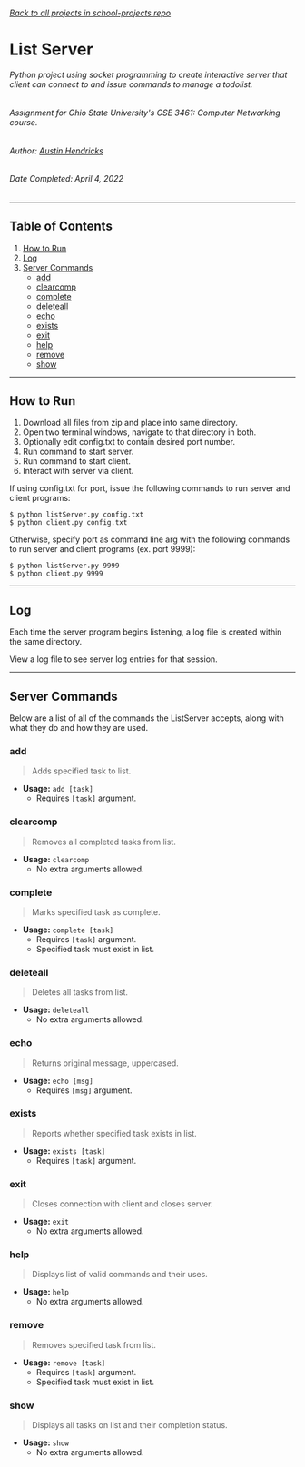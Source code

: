 ###### [Back to all projects in school-projects repo](https://github.com/austin-hendricks/school-projects)

# List Server
###### Python project using socket programming to create interactive server that client can connect to and issue commands to manage a todolist.
###### Assignment for Ohio State University's _CSE 3461: Computer Networking_ course.
###### Author: [Austin Hendricks](https://github.com/austin-hendricks)
###### Date Completed: April 4, 2022

---
## Table of Contents
1. [How to Run](#how-to-run)
2. [Log](#log)
3. [Server Commands](#server-commands)
    - [add](#add)
    - [clearcomp](#clearcomp)
    - [complete](#complete)
    - [deleteall](#deleteall)
    - [echo](#echo)
    - [exists](#exists)
    - [exit](#exit)
    - [help](#help)
    - [remove](#remove)
    - [show](#show)

---
## How to Run
1. Download all files from zip and place into same directory.
2. Open two terminal windows, navigate to that directory in both.
3. Optionally edit config.txt to contain desired port number.
4. Run command to start server.
5. Run command to start client.
6. Interact with server via client.

If using config.txt for port, issue the following commands to run server and client programs:
```
$ python listServer.py config.txt
$ python client.py config.txt
```

Otherwise, specify port as command line arg with the following commands to run server and client programs (ex. port 9999):
```
$ python listServer.py 9999
$ python client.py 9999
```

---
## Log
Each time the server program begins listening, a log file is created within the same directory.

View a log file to see server log entries for that session.

---
## Server Commands
Below are a list of all of the commands the ListServer accepts, along with what they do and how they are used.

### **add**
>Adds specified task to list.
- **Usage:** `add [task]`
    - Requires `[task]` argument.

### **clearcomp**
> Removes all completed tasks from list.
- **Usage:** `clearcomp`
    - No extra arguments allowed.

### **complete**
> Marks specified task as complete.
- **Usage:** `complete [task]`
    - Requires `[task]` argument.
    - Specified task must exist in list.

### **deleteall**
> Deletes all tasks from list.
- **Usage:** `deleteall`
    - No extra arguments allowed.

### **echo**
> Returns original message, uppercased.
- **Usage:** `echo [msg]`
    - Requires `[msg]` argument.

### **exists**
> Reports whether specified task exists in list.
- **Usage:** `exists [task]`
    - Requires `[task]` argument.

### **exit**
> Closes connection with client and closes server.
- **Usage:** `exit`
    - No extra arguments allowed.

### **help**
> Displays list of valid commands and their uses.
- **Usage:** `help`
    - No extra arguments allowed.

### **remove**
> Removes specified task from list.
- **Usage:** `remove [task]`
    - Requires `[task]` argument.
    - Specified task must exist in list.

### **show**
> Displays all tasks on list and their completion status.
- **Usage:** `show`
    - No extra arguments allowed.
